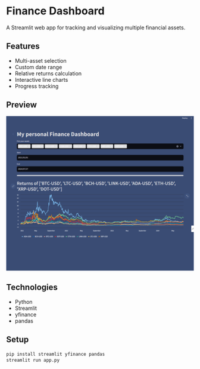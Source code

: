# Finance Dashboard

A Streamlit web app for tracking and visualizing multiple financial assets.

## Features
- Multi-asset selection
- Custom date range
- Relative returns calculation
- Interactive line charts
- Progress tracking

## Preview
![Dashboard Preview](preview.png)

## Technologies
- Python
- Streamlit
- yfinance
- pandas

## Setup
```bash
pip install streamlit yfinance pandas
streamlit run app.py
